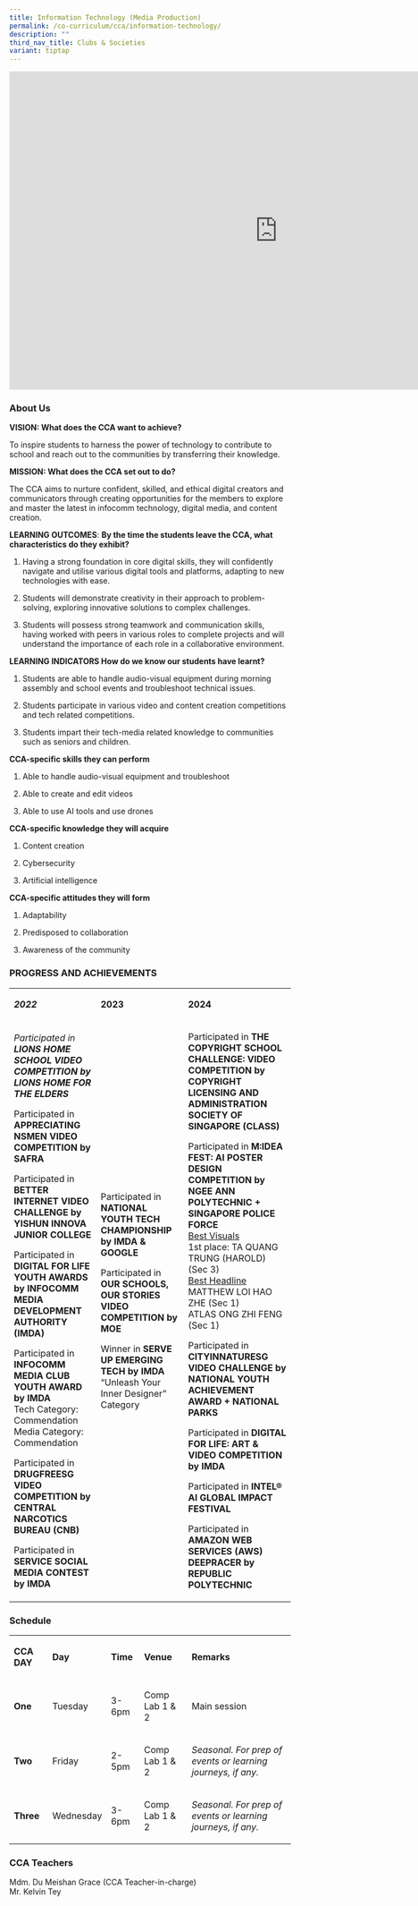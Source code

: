 ```yaml
---
title: Information Technology (Media Production)
permalink: /co-curriculum/cca/information-technology/
description: ""
third_nav_title: Clubs & Societies
variant: tiptap
---
```

<div class="iframe-wrapper">
<iframe height="569" width="960" allowfullscreen="true" frameborder="0" src="https://docs.google.com/presentation/d/1YOzuvRbKSmaRVl--NqZFqu0bYOhA-WwJY-9h1dV8Aw8/embed?start=true&amp;loop=true&amp;delayms=3000"></iframe>
</div>
<h3>About Us</h3>
<p><strong>VISION: What does the CCA want to achieve?&nbsp;</strong>
</p>
<p>To inspire students to harness the power of technology to contribute to
school and reach out to the communities by transferring their knowledge.</p>
<p><strong>MISSION: What does the CCA set out to do?</strong>
</p>
<p>The CCA aims to nurture confident, skilled, and ethical digital creators
and communicators through creating opportunities for the members to explore
and master the latest in infocomm technology, digital media, and content
creation.</p>
<p><strong>LEARNING OUTCOMES</strong>: <strong>By the time the students leave the CCA, what characteristics do they exhibit?</strong>
</p>
<ol data-tight="true" class="tight">
<li>
<p>Having a strong foundation in core digital skills, they will confidently
navigate and utilise various digital tools and platforms, adapting to new
technologies with ease.</p>
</li>
<li>
<p>Students will demonstrate creativity in their approach to problem-solving,
exploring innovative solutions to complex challenges.</p>
</li>
<li>
<p>Students will possess strong teamwork and communication skills, having
worked with peers in various roles to complete projects and will understand
the importance of each role in a collaborative environment.</p>
</li>
</ol>
<p><strong>LEARNING INDICATORS How do we know our students have learnt?</strong>
</p>
<ol data-tight="true" class="tight">
<li>
<p>Students are able to handle audio-visual equipment during morning assembly
and school events and troubleshoot technical issues.</p>
</li>
<li>
<p>Students participate in various video and content creation competitions
and tech related competitions.</p>
</li>
<li>
<p>Students impart their tech-media related knowledge to communities such
as seniors and children.</p>
</li>
</ol>
<p><strong>CCA-specific skills they can perform</strong>
</p>
<ol data-tight="true" class="tight">
<li>
<p>Able to handle audio-visual equipment and troubleshoot</p>
</li>
<li>
<p>Able to create and edit videos</p>
</li>
<li>
<p>Able to use AI tools and use drones</p>
</li>
</ol>
<p><strong>CCA-specific knowledge they will acquire</strong>
</p>
<ol data-tight="true" class="tight">
<li>
<p>Content creation</p>
</li>
<li>
<p>Cybersecurity</p>
</li>
<li>
<p>Artificial intelligence</p>
</li>
</ol>
<p><strong>CCA-specific attitudes they will form</strong>
</p>
<ol data-tight="true" class="tight">
<li>
<p>Adaptability</p>
</li>
<li>
<p>Predisposed to collaboration</p>
</li>
<li>
<p>Awareness of the community</p>
</li>
</ol>
<h3>PROGRESS AND ACHIEVEMENTS</h3>
<table style="minWidth: 75px">
<colgroup>
<col>
<col>
<col>
</colgroup>
<tbody>
<tr>
<td rowspan="1" colspan="1">
<p><strong><em>2022</em></strong>
</p>
</td>
<td rowspan="1" colspan="1">
<p><strong>2023</strong>
</p>
</td>
<td rowspan="1" colspan="1">
<p><strong>2024</strong>
</p>
</td>
</tr>
<tr>
<td rowspan="1" colspan="1">
<p><em>Participated in </em><strong><em>LIONS HOME SCHOOL VIDEO COMPETITION by LIONS HOME FOR THE ELDERS</em></strong>
</p>
<p>Participated in <strong>APPRECIATING NSMEN VIDEO COMPETITION by SAFRA</strong>
</p>
<p>Participated in <strong>BETTER INTERNET VIDEO CHALLENGE by YISHUN INNOVA JUNIOR COLLEGE</strong>
</p>
<p>Participated in
<br><strong>DIGITAL FOR LIFE YOUTH AWARDS by INFOCOMM MEDIA DEVELOPMENT AUTHORITY (IMDA)</strong>
</p>
<p>Participated in <strong>INFOCOMM MEDIA CLUB YOUTH AWARD by IMDA</strong>
<br>Tech Category: Commendation
<br>Media Category: Commendation</p>
<p>Participated in <strong>DRUGFREESG VIDEO COMPETITION by CENTRAL NARCOTICS BUREAU (CNB)</strong>
</p>
<p>Participated in <strong>SERVICE SOCIAL MEDIA CONTEST by IMDA</strong>
</p>
</td>
<td rowspan="1" colspan="1">
<p>Participated in<strong> NATIONAL YOUTH TECH CHAMPIONSHIP by IMDA &amp; GOOGLE</strong>
</p>
<p>Participated in <strong>OUR SCHOOLS, OUR STORIES VIDEO COMPETITION by MOE</strong>
</p>
<p>Winner in <strong>SERVE UP EMERGING TECH by IMDA</strong>
<br>“Unleash Your Inner Designer” Category</p>
<p>&nbsp;</p>
</td>
<td rowspan="1" colspan="1">
<p>Participated in <strong>THE COPYRIGHT SCHOOL CHALLENGE: VIDEO COMPETITION by COPYRIGHT LICENSING AND ADMINISTRATION SOCIETY OF SINGAPORE (CLASS)</strong>
</p>
<p>Participated in <strong>M:IDEA FEST: AI POSTER DESIGN COMPETITION by NGEE ANN POLYTECHNIC + SINGAPORE POLICE FORCE</strong>
<br><u>Best Visuals</u>
<br>1st place: TA QUANG TRUNG (HAROLD) (Sec 3)
<br><u>Best Headline</u>
<br>MATTHEW LOI HAO ZHE (Sec 1)
<br>ATLAS ONG ZHI FENG (Sec 1)
<br>
</p>
<p>Participated in <strong>CITYINNATURESG VIDEO CHALLENGE by NATIONAL YOUTH ACHIEVEMENT AWARD + NATIONAL PARKS</strong>
<br>
</p>
<p>Participated in <strong>DIGITAL FOR LIFE: ART &amp; VIDEO COMPETITION by IMDA</strong>
<br>
</p>
<p>Participated in <strong>INTEL® AI GLOBAL IMPACT FESTIVAL</strong>
</p>
<p></p>
<p>Participated in <strong>AMAZON WEB SERVICES (AWS) DEEPRACER by REPUBLIC POLYTECHNIC</strong>
</p>
</td>
</tr>
</tbody>
</table>
<h3>Schedule</h3>
<table style="minWidth: 125px">
<colgroup>
<col>
<col>
<col>
<col>
<col>
</colgroup>
<tbody>
<tr>
<td rowspan="1" colspan="1">
<p><strong>CCA DAY</strong>
</p>
</td>
<td rowspan="1" colspan="1">
<p><strong>Day</strong>
</p>
</td>
<td rowspan="1" colspan="1">
<p><strong>Time</strong>
</p>
</td>
<td rowspan="1" colspan="1">
<p><strong>Venue</strong>
</p>
</td>
<td rowspan="1" colspan="1">
<p><strong>Remarks</strong>
</p>
</td>
</tr>
<tr>
<td rowspan="1" colspan="1">
<p><strong>One</strong>
</p>
</td>
<td rowspan="1" colspan="1">
<p>Tuesday</p>
</td>
<td rowspan="1" colspan="1">
<p>3-6pm</p>
</td>
<td rowspan="1" colspan="1">
<p>Comp Lab 1 &amp; 2</p>
</td>
<td rowspan="1" colspan="1">
<p>Main session</p>
</td>
</tr>
<tr>
<td rowspan="1" colspan="1">
<p><strong>Two</strong>
</p>
</td>
<td rowspan="1" colspan="1">
<p>Friday</p>
</td>
<td rowspan="1" colspan="1">
<p>2-5pm</p>
</td>
<td rowspan="1" colspan="1">
<p>Comp Lab 1 &amp; 2</p>
</td>
<td rowspan="1" colspan="1">
<p><em>Seasonal. For prep of events or learning journeys, if any.</em>
</p>
</td>
</tr>
<tr>
<td rowspan="1" colspan="1">
<p><strong>Three</strong>
</p>
</td>
<td rowspan="1" colspan="1">
<p>Wednesday</p>
</td>
<td rowspan="1" colspan="1">
<p>3-6pm</p>
</td>
<td rowspan="1" colspan="1">
<p>Comp Lab 1 &amp; 2</p>
</td>
<td rowspan="1" colspan="1">
<p><em>Seasonal. For prep of events or learning journeys, if any.</em>
</p>
</td>
</tr>
</tbody>
</table>
<h3>CCA Teachers</h3>
<p>Mdm. Du Meishan Grace (CCA Teacher-in-charge)
<br>Mr. Kelvin Tey</p>